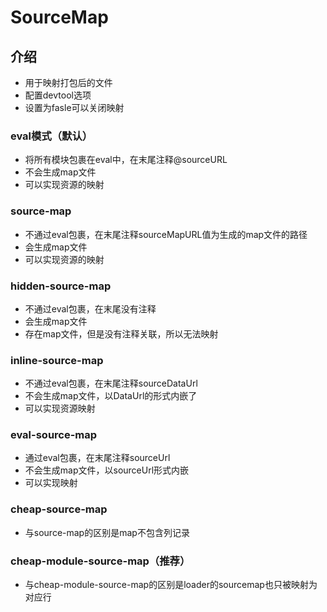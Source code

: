 # SourceMap

## 介绍

- 用于映射打包后的文件
- 配置devtool选项
- 设置为fasle可以关闭映射

### eval模式（默认）

- 将所有模块包裹在eval中，在末尾注释@sourceURL
- 不会生成map文件
- 可以实现资源的映射

### source-map

- 不通过eval包裹，在末尾注释sourceMapURL值为生成的map文件的路径
- 会生成map文件
- 可以实现资源的映射

### hidden-source-map

- 不通过eval包裹，在末尾没有注释
- 会生成map文件
- 存在map文件，但是没有注释关联，所以无法映射

### inline-source-map

- 不通过eval包裹，在末尾注释sourceDataUrl
- 不会生成map文件，以DataUrl的形式内嵌了
- 可以实现资源映射

### eval-source-map

- 通过eval包裹，在末尾注释sourceUrl
- 不会生成map文件，以sourceUrl形式内嵌
- 可以实现映射

### cheap-source-map

- 与source-map的区别是map不包含列记录

### cheap-module-source-map（推荐）

- 与cheap-module-source-map的区别是loader的sourcemap也只被映射为对应行
